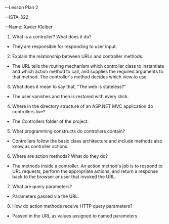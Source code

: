 --Lesson Plan 2

--ISTA-322

--Name: Xavier Kleiber


1. What is a controller? What does it do?  
 - They are responsible for responding to user input.

2. Explain the relationship between URLs and controller methods.  
 - The URL tells the routing mechanism which controller class to instantiate and which action method to call, and supplies the required arguments to that method. The controller's method decides which view to use.

3. What does it mean to say that, "The web is stateless?"  
 - The user vanishes and then is restored with every click.

4. Where in the directory structure of an ASP.NET MVC application do controllers live?  
 - The Controllers folder of the project.

5. What programming constructs do controllers contain?  
 - Controllers follow the basic class architecture and include methods also know as controller actions.

6. Where are action methods? What do they do?  
 - The methods inside a controller. An action method's job is to respond to URL requests, perform the appropriate actions, and return a response back to the browser or user that invoked the URL.

7. What are query parameters?  
 - Parameters passed via the URL.

8. How do action methods receive HTTP query parameters?
 - Passed in the URL as values assigned to named parameters.